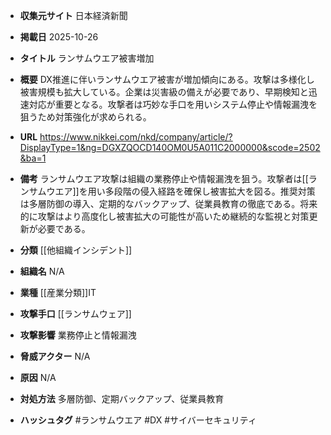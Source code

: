 - **収集元サイト**
日本経済新聞

- **掲載日**
2025-10-26

- **タイトル**
ランサムウエア被害増加

- **概要**
DX推進に伴いランサムウエア被害が増加傾向にある。攻撃は多様化し被害規模も拡大している。企業は災害級の備えが必要であり、早期検知と迅速対応が重要となる。攻撃者は巧妙な手口を用いシステム停止や情報漏洩を狙うため対策強化が求められる。

- **URL**
https://www.nikkei.com/nkd/company/article/?DisplayType=1&ng=DGXZQOCD140OM0U5A011C2000000&scode=2502&ba=1

- **備考**
ランサムウエア攻撃は組織の業務停止や情報漏洩を狙う。攻撃者は[[ランサムウエア]]を用い多段階の侵入経路を確保し被害拡大を図る。推奨対策は多層防御の導入、定期的なバックアップ、従業員教育の徹底である。将来的に攻撃はより高度化し被害拡大の可能性が高いため継続的な監視と対策更新が必要である。

- **分類**
[[他組織インシデント]]

- **組織名**
N/A

- **業種**
[[産業分類]]IT

- **攻撃手口**
[[ランサムウェア]]

- **攻撃影響**
業務停止と情報漏洩

- **脅威アクター**
N/A

- **原因**
N/A

- **対処方法**
多層防御、定期バックアップ、従業員教育

- **ハッシュタグ**
#ランサムウエア #DX #サイバーセキュリティ
